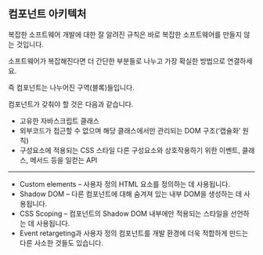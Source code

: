 ## 컴포넌트 아키텍처
복잡한 소프트웨어 개발에 대한 잘 알려진 규칙은 바로 복잡한 소프트웨어를 만들지 않는 것입니다.

소프트웨어가 복잡해진다면 더 간단한 부분들로 나누고 가장 확실한 방법으로 연결하세요.

즉 컴포넌트는 나누어진 구역(블록)들입니다.

컴포넌트가 갖춰야 할 것은 다음과 같습니다.

- 고유한 자바스크립트 클래스
- 외부코드가 접근할 수 없으며 해당 클래스에서만 관리되는 DOM 구조(‘캡슐화’ 원칙)
- 구성요소에 적용되는 CSS 스타일
다른 구성요소와 상호작용하기 위한 이벤트, 클래스, 메서드 등을 일컫는 API

---

- Custom elements – 사용자 정의 HTML 요소를 정의하는 데 사용됩니다.
- Shadow DOM – 다른 컴포넌트에 대해 숨겨져 있는 내부 DOM을 생성하는 데 사용됩니다.
- CSS Scoping – 컴포넌트의 Shadow DOM 내부에만 적용되는 스타일을 선언하는 데 사용됩니다.
- Event retargeting과 사용자 정의 컴포넌트를 개발 환경에 더욱 적합하게 만드는 다른 사소한 것들도 있습니다.